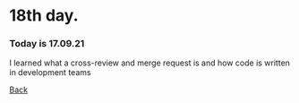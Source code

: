 # 18th day.
### Today is 17.09.21
I learned what a cross-review and merge request is and how code is written in development teams

[Back](README.md)
